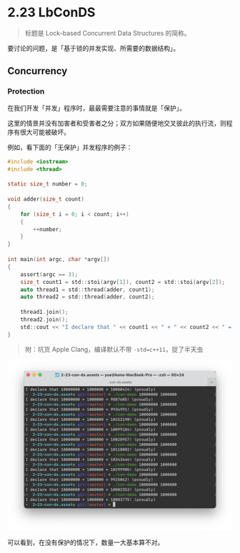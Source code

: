 # 2.23 LbConDS

> 标题是 Lock-based Concurrent Data Structures 的简称。

要讨论的问题，是「基于锁的并发实现、所需要的数据结构」。

## Concurrency

### Protection

在我们开发「并发」程序时，最最需要注意的事情就是「保护」。

这里的情景并没有加害者和受害者之分；双方如果随便地交叉彼此的执行流，则程序有很大可能被破坏。

例如，看下面的「无保护」并发程序的例子：

```c
#include <iostream>
#include <thread>

static size_t number = 0;

void adder(size_t count)
{
    for (size_t i = 0; i < count; i++)
    {
        ++number;
    }
}

int main(int argc, char *argv[])
{
    assert(argc == 3);
    size_t count1 = std::stoi(argv[1]), count2 = std::stoi(argv[2]);
    auto thread1 = std::thread(adder, count1);
    auto thread2 = std::thread(adder, count2);

    thread1.join();
    thread2.join();
    std::cout << "I declare that " << count1 << " + " << count2 << " = " << number << "! (proudly)" << std::endl;
}
```

> 附：坑货 Apple Clang，编译默认不带 `-std=c++11`，捉了半天虫

![image-20200928171140762](2-23-con-ds.assets/image-20200928171140762.png)

可以看到，在没有保护的情况下，数量一大基本算不对。

